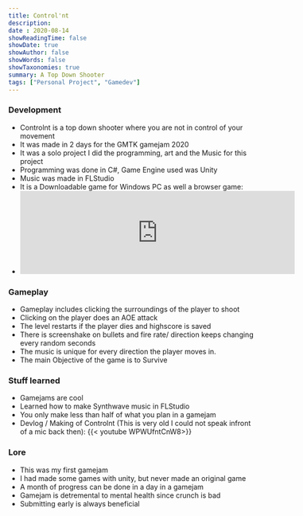 ```yaml
---
title: Control'nt
description: 
date : 2020-08-14
showReadingTime: false
showDate: true
showAuthor: false
showWords: false
showTaxonomies: true
summary: A Top Down Shooter
tags: ["Personal Project", "Gamedev"]
---
```


### Development
- Controlnt is a top down shooter where you are not in control of your movement
- It was made in 2 days for the GMTK gamejam 2020
- It was a solo project I did the programming, art and the Music for this project
- Programming was done in C#, Game Engine used was Unity
- Music was made in FLStudio
- It is a Downloadable game for Windows PC as well a browser game:
- <iframe frameborder="0" class = "flex flex-col max-w-full mt-0 prose dark:prose-invert lg:flex-row" src="https://itch.io/embed/697356?dark=true"width="552" height="167" ><a href="https://theawesomeshaz.itch.io/control-nt">CONTROL'NT by TheAwesomeShaz</a></iframe>

### Gameplay
- Gameplay includes clicking the surroundings of the player to shoot
- Clicking on the player does an AOE attack
- The level restarts if the player dies and highscore is saved
- There is screenshake on bullets and fire rate/ direction keeps changing every random seconds
- The music is unique for every direction the player moves in.
- The main Objective of the game is to Survive


### Stuff learned
- Gamejams are cool
- Learned how to make Synthwave music in FLStudio
- You only make less than half of what you plan in a gamejam
- Devlog / Making of Controlnt (This is very old I could not speak infront of a mic back then): {{< youtube WPWUfntCnW8>}}

### Lore
- This was my first gamejam
- I had made some games with unity, but never made an original game
- A month of progress can be done in a day in a gamejam
- Gamejam is detremental to mental health since crunch is bad
- Submitting early is always beneficial